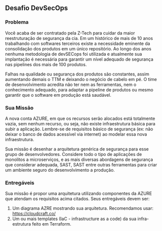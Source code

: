 ## Desafio DevSecOps

### Problema
Você acaba de ser contratado pela Z-Tech para cuidar da maior reestruturação de segurança da cia. Em um histórico de mais de 10 anos trabalhando com softwares terceiros existe a necessidade eminente da consolidação dos produtos em um único repositório. Ao longo dos anos nenhuma metodologia de devSECops foi utilizada e atualmente sua implantação é necessária para garantir um nível adequado de segurança nas pipelines dos mais de 100 produtos. 

Falhas na qualidade ou segurança dos produtos são constantes, assim aumentando demais o TTM e deixando o negócio de cabelo em pé. O time de desenvolvimento acredita  não ter nem as ferramentas, nem o conhecimento adequado, para adaptar a pipeline de produtos ou mesmo garantir que o software em produção está saudável. 

### Sua Missão 
A nova conta AZURE, em que os recursos serão alocados está totalmente vazia, sem nenhum recurso, ou seja, não existe infraestrutura básica para subir a aplicação. Lembre-se de requisitos básico  de segurança (ex: não deixar o banco de dados acessível via internet) ao modelar essa nova infraestrutura. 

Sua missão é desenhar a arquitetura genérica de segurança para esse grupo de desenvolvedores. Considere todo o tipo de aplicações de monolitos a microserviços, e as mais diversas abordagens de segurança que considerar adequada, SAST, SAST entre outras ferramentas para criar um ambiente seguro do desenvolvimento a produção.

### Entregáveis
Sua missão é propor uma arquitetura utilizando componentes da AZURE que atendam os requisitos acima citados. Seus entregáveis devem ser:
1. Um diagrama AZRE mostrando sua arquitetura. Recomendamos usar: https://cloudcraft.co/ 
2. Um ou mais templates (IaC - infrastructure as a code) da sua infra-estrutura feito em Terraform.
